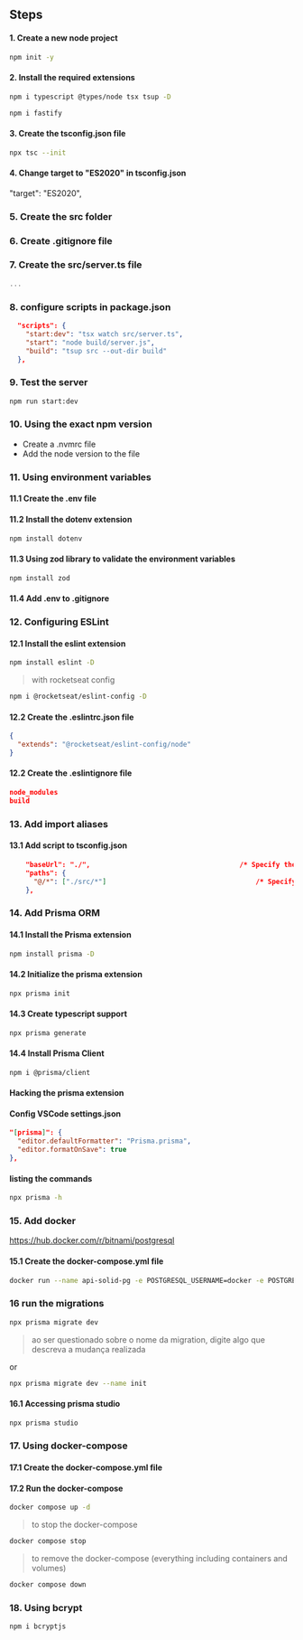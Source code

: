 
## Steps

#### 1. Create a new node project

```bash
npm init -y
```


#### 2. Install the required extensions

```bash
npm i typescript @types/node tsx tsup -D
```

```bash
npm i fastify
```


#### 3. Create the tsconfig.json file

```bash
npx tsc --init
```


#### 4. Change target to "ES2020" in tsconfig.json

"target": "ES2020",

### 5. Create the src folder

### 6. Create .gitignore file

### 7. Create the src/server.ts file

```typescript
...
```

### 8. configure scripts in package.json

```json
  "scripts": {
    "start:dev": "tsx watch src/server.ts",
    "start": "node build/server.js",
    "build": "tsup src --out-dir build"
  },
```

### 9. Test the server

```bash
npm run start:dev
```

### 10. Using the exact npm version

 - Create a .nvmrc file
  - Add the node version to the file


### 11. Using environment variables
#### 11.1 Create the .env file

#### 11.2 Install the dotenv extension

```bash
npm install dotenv
```

#### 11.3 Using zod library to validate the environment variables

```bash
npm install zod
```

#### 11.4 Add .env to .gitignore

### 12. Configuring ESLint

#### 12.1 Install the eslint extension

```bash
npm install eslint -D
```
 > with rocketseat config
```bash
npm i @rocketseat/eslint-config -D
```

#### 12.2 Create the .eslintrc.json file

```json
{
  "extends": "@rocketseat/eslint-config/node"
}
```

#### 12.2 Create the .eslintignore file

```json
node_modules
build
```

### 13. Add import aliases

#### 13.1 Add script to tsconfig.json

```json
    "baseUrl": "./",                                     /* Specify the base directory to resolve non-relative module names. */
    "paths": {
      "@/*": ["./src/*"]                                     /* Specify a set of entries that re-map imports to additional lookup locations. */
    },  
```

### 14. Add Prisma ORM

#### 14.1 Install the Prisma extension

```bash
npm install prisma -D
```
#### 14.2 Initialize the prisma extension

```bash
npx prisma init
```

#### 14.3 Create typescript support

```bash
npx prisma generate
```

#### 14.4 Install Prisma Client

```bash
npm i @prisma/client
```

#### Hacking the prisma extension

#### Config VSCode settings.json

```json	
"[prisma]": {
  "editor.defaultFormatter": "Prisma.prisma",
  "editor.formatOnSave": true
},
```


#### listing the commands
```bash
npx prisma -h
```

### 15. Add docker

https://hub.docker.com/r/bitnami/postgresql

#### 15.1 Create the docker-compose.yml file

```bash
docker run --name api-solid-pg -e POSTGRESQL_USERNAME=docker -e POSTGRESQL_PASSWORD=docker -e POSTGRESQL_DATABASE=apisolid -p 5432:5432 bitnami/postgresql
```


### 16 run the migrations

```bash
npx prisma migrate dev 
```

> ao ser questionado sobre o nome da migration, digite algo que descreva a mudança realizada

or 
```bash
npx prisma migrate dev --name init
```


#### 16.1 Accessing prisma studio

```bash
npx prisma studio
```

### 17. Using docker-compose

#### 17.1 Create the docker-compose.yml file

#### 17.2 Run the docker-compose

```bash
docker compose up -d
```

> to stop the docker-compose

```bash
docker compose stop
```

> to remove the docker-compose (everything including containers and volumes)

```bash
docker compose down
```

### 18. Using bcrypt

```bash
npm i bcryptjs
```
